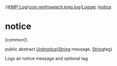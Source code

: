 //[KMP-Log](../../../index.md)/[com.renfrowtech.kmp.log](../index.md)/[Logger](index.md)
/[notice](notice.md)

# notice

[common]\

public
abstract [Unit](https://kotlinlang.org/api/latest/jvm/stdlib/kotlin/-unit/index.html)[notice](notice.md)([String](https://developer.android.com/reference/kotlin/java/lang/String.html)
message, [String](https://developer.android.com/reference/kotlin/java/lang/String.html)tag)

Logs an notice message and optional tag
